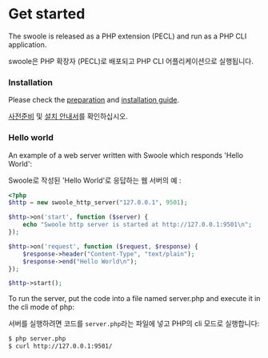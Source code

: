 # Get started

The swoole is released as a PHP extension \(PECL\) and run as a PHP CLI application.

swoole은 PHP 확장자 \(PECL\)로 배포되고 PHP CLI 어플리케이션으로 실행됩니다.

### Installation

Please check the [preparation](/get-started/preparation.md) and [installation guide](/get-started/installation.md).

[사전준비](/get-started/preparation.md) 및 [설치 안내서](/get-started/installation.md)를 확인하십시오.

### Hello world

An example of a web server written with Swoole which responds 'Hello World':

Swoole로 작성된 'Hello World'로 응답하는 웹 서버의 예 :

```php
<?php
$http = new swoole_http_server("127.0.0.1", 9501);

$http->on('start', function ($server) {
    echo "Swoole http server is started at http://127.0.0.1:9501\n";
});

$http->on('request', function ($request, $response) {
    $response->header("Content-Type", "text/plain");
    $response->end("Hello World\n");
});

$http->start();
```

To run the server, put the code into a file named server.php and execute it in the cli mode of php:

서버를 실행하려면 코드를 `server.php`라는 파일에 넣고 PHP의 cli 모드로 실행합니다:

```bash
$ php server.php
$ curl http://127.0.0.1:9501/
```



